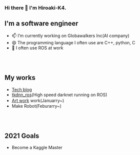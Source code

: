 ### Hi there 👋 I'm Hiroaki-K4.
## I'm a software engineer
- 📫 I’m currently working on Globawalkers Inc(AI company)
- 😄 The programming language I often use are C++, python, C
- 🌱 I often use ROS at work

<br />
<br />

## My works
- [Tech blog](https://qiita.com/Hiroaki-K4)
- [tkdnn_ros](https://github.com/Hiroaki-K4/tkdnn_ros)(High speed darknet running on ROS)
- [Art work](https://pixabay.com/users/hiroaki-k4-19842547/) work(Januarry~)　
- Make Robot(Feburarry~)

<br />
<br />

## 2021 Goals
- Become a Kaggle Master

<br />

<!--
**Hiroaki-K4/Hiroaki-K4** is a ✨ _special_ ✨ repository because its `README.md` (this file) appears on your GitHub profile.


Here are some ideas to get you started:

- 🔭 I’m currently working on ...
- 🌱 I’m currently learning ...
- 👯 I’m looking to collaborate on ...
- 🤔 I’m looking for help with ...
- 💬 Ask me about ...
- 📫 How to reach me: ...
- 😄 Pronouns: ...
- ⚡ Fun fact: ...
-->
